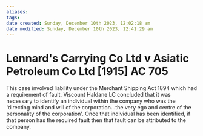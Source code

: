 ```yaml
---
aliases: 
tags: 
date created: Sunday, December 10th 2023, 12:02:18 am
date modified: Sunday, December 10th 2023, 12:41:29 am
---
```


# Lennard's Carrying Co Ltd v Asiatic Petroleum Co Ltd [1915] AC 705

This case involved liability under the Merchant Shipping Act 1894 which had a requirement of fault. Viscount Haldane LC concluded that it was necessary to identify an individual within the company who was the 'directing mind and will of the corporation…the very ego and centre of the personality of the corporation'. Once that individual has been identified, if that person has the required fault then that fault can be attributed to the company.

